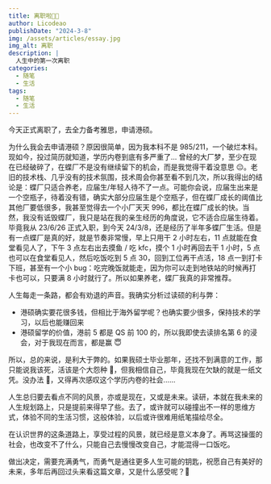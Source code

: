 ```yaml
---
title: 离职啦👋🏻
author: Licodeao
publishDate: "2024-3-8"
img: /assets/articles/essay.jpg
img_alt: 离职
description: |
  人生中的第一次离职
categories:
  - 随笔
  - 生活
tags:
  - 随笔
  - 生活
---
```


今天正式离职了，去全力备考雅思，申请港硕。

为什么我会去申请港硕？原因很简单，因为我本科不是 985/211，一个破烂本科。现如今，投过简历就知道，学历内卷到底有多严重了... 曾经的大厂梦，至少在现在已经破碎了，在蝶厂不是没有继续留下的机会，而是我觉得干着没意思 😐。老旧的技术栈、几乎没有的技术氛围，技术周会你甚至看不到几次，所以我得出的结论是：蝶厂只适合养老，应届生/年轻人待不了一点。可能你会说，应届生出来是一个空瓶子，待着没有错，确实大部分应届生是个空瓶子，但在蝶厂成长的阈值比其他厂要低很多，我甚至觉得去一个小厂天天 996，都比在蝶厂成长的快。当然，我没有诋毁蝶厂，我只是站在我的亲生经历的角度说，它不适合应届生待着。毕竟我从 23/6/26 正式入职，到今天 24/3/8，还是经历了半年多蝶厂生活。但是有一点蝶厂是真的好，就是节奏非常慢，早上只用干 2 小时左右，11 点就能在食堂看见人了，下午 3 点左右出去摸鱼 / 吃 kfc，摸个 1 小时再回去干 1 小时，5 点也可以在食堂看见人，然后吃饭吃到 5 点 30，回到工位再干点活，18 点一到打卡下班，甚至有一个小 bug：吃完晚饭就能走，因为你可以走到地铁站的时候再打卡也可以，只要满 8 小时就行了。所以如果养老，蝶厂我真的非常推荐。

人生每走一条路，都会有劝退的声音。我确实分析过读硕的利与弊：

- 港硕确实要花很多钱，但相比于海外留学呢？也确实要少很多，保持技术的学习，以后也能赚回来
- 港硕留学的价值，港前 5 都是 QS 前 100 的，所以我即使去读排名第 6 的浸会，对于我现在而言，都是赢 😇

所以，总的来说，是利大于弊的。如果我硕士毕业那年，还找不到满意的工作，那只能说我该死，活该是个大怨种 🤣，但我相信自己，毕竟我现在欠缺的就是一纸文凭。没办法 👐，又得再次感叹这个学历内卷的社会......

人生总归要去看点不同的风景，亦或是现在，又或是未来。读研，本就在我未来的人生规划路上，只是提前来得早了些。去了，或许就可以碰撞出不一样的思维方式，体验不同的生活习惯，这般体验，以后或许很难用纸笔描绘尽全。

在认识世界的这条道路上，享受过程的风景，就已经是意义本身了。再骂这操蛋的社会，也改变不了什么，只能自己去慢慢改变自己，才能混得一口饭吃。

做出决定，需要充满勇气，而勇气是通往更多人生可能的钥匙，祝愿自己有美好的未来，多年后再回过头来看这篇文章，又是什么感受呢？🤔

